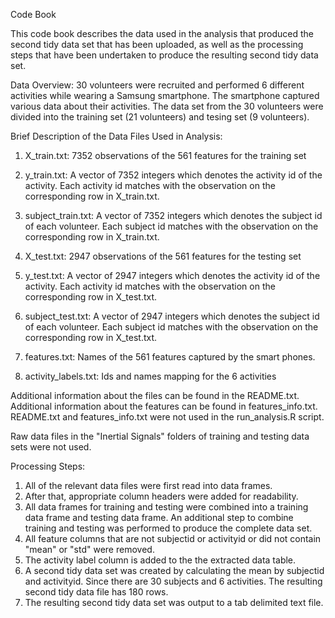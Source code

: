 Code Book

This code book describes the data used in the analysis that produced the second tidy data set that has been uploaded, as well as the processing steps that have been undertaken to produce the resulting second tidy data set.

Data Overview:
30 volunteers were recruited and performed 6 different activities while wearing a Samsung smartphone. The smartphone captured various data about their activities.  The data set from the 30 volunteers were divided into the training set (21 volunteers) and tesing set (9 volunteers).

Brief Description of the Data Files Used in Analysis:

1. X_train.txt: 7352 observations of the 561 features for the training set

2. y_train.txt: A vector of 7352 integers which denotes the activity id of the activity.  Each activity id matches with the observation on the corresponding row in X_train.txt.

3. subject_train.txt: A vector of 7352 integers which denotes the subject id of each volunteer. Each subject id matches with the observation on the corresponding row in X_train.txt.

4. X_test.txt: 2947 observations of the 561 features for the testing set

5. y_test.txt: A vector of 2947 integers which denotes the activity id of the activity.  Each activity id matches with the observation on the corresponding row in X_test.txt.

6. subject_test.txt: A vector of 2947 integers which denotes the subject id of each volunteer. Each subject id matches with the observation on the corresponding row in X_test.txt.

7. features.txt: Names of the 561 features captured by the smart phones.

8. activity_labels.txt: Ids and names mapping for the 6 activities

Additional information about the files can be found in the README.txt. Additional information about the features can be found in features_info.txt.  README.txt and features_info.txt were not used in the run_analysis.R script.

Raw data files in the "Inertial Signals" folders of training and testing data sets were not used.

Processing Steps:

1. All of the relevant data files were first read into data frames.  
2. After that, appropriate column headers were added for readability.  
3. All data frames for training and testing were combined into a training data frame and testing data frame. An additional step to combine training and testing was performed to produce the complete data set.
4. All feature columns that are not subjectid or activityid or did not contain "mean" or "std" were removed. 
5. The activity label column is added to the the extracted data table.
6. A second tidy data set was created by calculating the mean by subjectid and activityid.  Since there are 30 subjects and 6 activities.  The resulting second tidy data file has 180 rows.
7. The resulting second tidy data set was output to a tab delimited text file.
